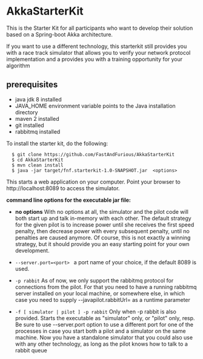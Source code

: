 # AkkaStarterKit
This is the Starter Kit for all participants who want to develop their solution based on a Spring-boot Akka architecture.

If you want to use a different technology, this starterkit still provides you with a race track simulator that allows you to verify your network protocol implementation and a provides you with a training opportunity for your algorithm

## prerequisites
  - java jdk 8 installed
  - JAVA_HOME environment variable points to the Java installation directory
  - maven 2 installed
  - git installed
  - rabbitmq installed

To install the starter kit, do the following:

```shell
  $ git clone https://github.com/FastAndFurious/AkkaStarterKit
  $ cd AkkaStarterKit
  $ mvn clean install
  $ java -jar target/fnf.starterkit-1.0-SNAPSHOT.jar  <options>
```
 This starts a web application on your computer. Point your browser to http://localhost:8089 to access the simulator.

  **command line options for the executable jar file:** 
- **no options**
  With no options at all, the simulator and the pilot code will both start up and talk in-memory with each other.
  The default strategy for the given pilot is to increase power until she receives the first speed penalty, then       decrease power with every subsequent penalty, until no penalties are caused anymore. Of course, this is not exactly   a winning strategy, but it should provide you an easy starting point for your own development.

- ```--server.port=<port> ```  a port name of your choice, if the default 8089 is used.

- ```-p rabbit```
  As of now, we only support the rabbitmq protocol for connections from the pilot. For that you need to have a         running rabbitmq server installed on your local machine, or somewhere else, in which case you need to supply
  --javapilot.rabbitUrl=<rabbitmq host> as a runtime parameter

- ```-f [ simulator | pilot ] -p rabbit```
  Only when -p rabbit is also provided.
  Starts the executable as "simulator" only, or "pilot" only, resp. Be sure to use --server.port option to use a       different   port for one of the processes in case you start both a pilot and a simulator on the same machine.
  Now you have a standalone simulator that you could also use with any other technology, as long as the pilot knows    how to talk to a rabbit queue
  



```java
```

